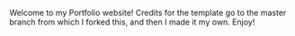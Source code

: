 Welcome to my Portfolio website! Credits for the template go to the master branch from which I forked this, and then I made it my own. Enjoy! 
